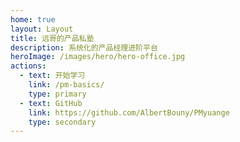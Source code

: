 ```yaml
---
home: true
layout: Layout
title: 远哥的产品私塾
description: 系统化的产品经理进阶平台
heroImage: /images/hero/hero-office.jpg
actions:
  - text: 开始学习
    link: /pm-basics/
    type: primary
  - text: GitHub
    link: https://github.com/AlbertBouny/PMyuange
    type: secondary
---
```

